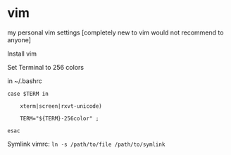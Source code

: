 # vim
my personal vim settings [completely new to vim would not recommend to anyone]


Install vim

Set Terminal to 256 colors 

in ~/.bashrc


`case $TERM in`

`    xterm|screen|rxvt-unicode)`

`    TERM="${TERM}-256color" ;`

`esac`


Symlink vimrc:
`ln -s /path/to/file /path/to/symlink`
